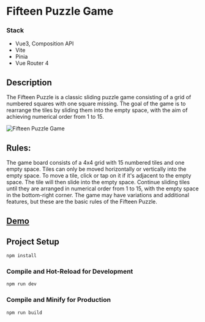 # Fifteen Puzzle Game

### Stack
- Vue3, Composition API
- Vite
- Pinia
- Vue Router 4

## Description
The Fifteen Puzzle is a classic sliding puzzle game consisting of a grid of numbered squares with one square missing. The goal of the game is to rearrange the tiles by sliding them into the empty space, with the aim of achieving numerical order from 1 to 15.

![Fifteen Puzzle Game](https://bexazak.github.io/game-fifteen/assets/15-Puzzle_solved-Gh9qZFoK.png)

## Rules:

The game board consists of a 4x4 grid with 15 numbered tiles and one empty space.
Tiles can only be moved horizontally or vertically into the empty space.
To move a tile, click or tap on it if it's adjacent to the empty space. The tile will then slide into the empty space.
Continue sliding tiles until they are arranged in numerical order from 1 to 15, with the empty space in the bottom-right corner.
The game may have variations and additional features, but these are the basic rules of the Fifteen Puzzle.

## [Demo](https://bexazak.github.io/game-fifteen/)

## Project Setup

```sh
npm install
```

### Compile and Hot-Reload for Development

```sh
npm run dev
```

### Compile and Minify for Production

```sh
npm run build
```